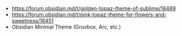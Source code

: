 - https://forum.obsidian.md/t/golden-topaz-theme-of-sublime/18489
- https://forum.obsidian.md/t/pink-topaz-theme-for-flowers-and-sweetness/18451
- Obsidian Minimal Theme (Gruvbox, Arc, etc.)